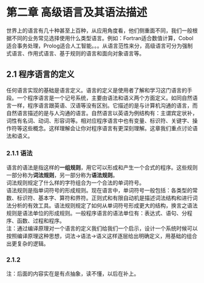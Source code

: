 <!--
 * @Author: xiuquanxu
 * @Company: kaochong
 * @Date: 2020-01-30 11:22:15
 * @LastEditors: xiuquanxu
 * @LastEditTime: 2020-02-18 19:14:36
 -->
# 第二章 高级语言及其语法描述
世界上的语言有几十种甚至上百种，从应用角度看，他们侧重面不同，我们一般根据不同的业务常见选择使用什么类型语言。例如：Fortran适合数值计算，Cobol适合事务处理，Prolog适合人工智能。。。从语言范性来分，高级语言可分为强制式语言、作用式语言、基于规则的语言和面向对象语言等。

## 2.1 程序语言的定义
任何语言实现的基础是语言定义。语言的定义是使用者了解和学习这门语言的手段。一个程序语言是一个记号系统，主要由语法和语义两个方面定义。如同自然语言一样，程序语言跟英语、汉语等没有区别。它描述的是与计算机沟通的语言，而自然语言描述的是与人沟通的语言。自然语言以英语为例结构有：主谓宾定状补，词性有名词、动词、形容词等。相对应程序语言中也有变量、标识符、关键字、操作符等这些概念。这样理解会让你对程序语言有更深刻理解。这章我们重点讨论语法和语义。  

### 2.1.1 语法  
语言的语法是指这样的**一组规则**，用它可以形成和产生一个合式的程序。这些规则一部分称为**词法规则**，另一部分称为**语法规则**。  
词法规则规定了什么样的字符组合为一个合法的单词符号。  
语法规则是指单词符号的形成规则。现在语言中，单词符号一般包括：各类型的常数、标识符、基本字、算符和界符。正则式和有限自动机是描述词法结构和进行词法分析的有效工具。语法规则规定了如何从单词符号形成更大的结构，换言之语法规则是语法单位的形成规则。一般程序语言的语法单位有：表达式、语句、分程序、函数、过程和程序。  
注：通过编译原理对一个语言的定义我们给我们一个启示，设计一个系统时候可以按照编译原理这种思想，词法->语法->语义这样逐层给出明确定义，用基础的组合出更复杂的逻辑。

### 2.1.2  
注：后面的内容实在是有点抽象，读不懂，以后在补上。 